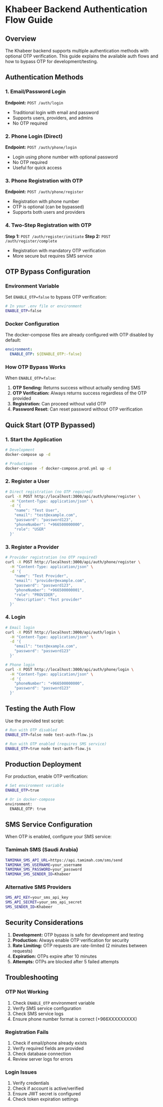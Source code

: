 # Khabeer Backend Authentication Flow Guide

## Overview

The Khabeer backend supports multiple authentication methods with optional OTP verification. This guide explains the available auth flows and how to bypass OTP for development/testing.

## Authentication Methods

### 1. Email/Password Login
**Endpoint:** `POST /auth/login`
- Traditional login with email and password
- Supports users, providers, and admins
- No OTP required

### 2. Phone Login (Direct)
**Endpoint:** `POST /auth/phone/login`
- Login using phone number with optional password
- No OTP required
- Useful for quick access

### 3. Phone Registration with OTP
**Endpoint:** `POST /auth/phone/register`
- Registration with phone number
- OTP is optional (can be bypassed)
- Supports both users and providers

### 4. Two-Step Registration with OTP
**Step 1:** `POST /auth/register/initiate`
**Step 2:** `POST /auth/register/complete`
- Registration with mandatory OTP verification
- More secure but requires SMS service

## OTP Bypass Configuration

### Environment Variable
Set `ENABLE_OTP=false` to bypass OTP verification:

```bash
# In your .env file or environment
ENABLE_OTP=false
```

### Docker Configuration
The docker-compose files are already configured with OTP disabled by default:

```yaml
environment:
  ENABLE_OTP: ${ENABLE_OTP:-false}
```

### How OTP Bypass Works

When `ENABLE_OTP=false`:

1. **OTP Sending:** Returns success without actually sending SMS
2. **OTP Verification:** Always returns success regardless of the OTP provided
3. **Registration:** Can proceed without valid OTP
4. **Password Reset:** Can reset password without OTP verification

## Quick Start (OTP Bypassed)

### 1. Start the Application
```bash
# Development
docker-compose up -d

# Production
docker-compose -f docker-compose.prod.yml up -d
```

### 2. Register a User
```bash
# Direct registration (no OTP required)
curl -X POST http://localhost:3000/api/auth/phone/register \
  -H "Content-Type: application/json" \
  -d '{
    "name": "Test User",
    "email": "test@example.com",
    "password": "password123",
    "phoneNumber": "+966500000000",
    "role": "USER"
  }'
```

### 3. Register a Provider
```bash
# Provider registration (no OTP required)
curl -X POST http://localhost:3000/api/auth/phone/register \
  -H "Content-Type: application/json" \
  -d '{
    "name": "Test Provider",
    "email": "provider@example.com",
    "password": "password123",
    "phoneNumber": "+966500000001",
    "role": "PROVIDER",
    "description": "Test provider"
  }'
```

### 4. Login
```bash
# Email login
curl -X POST http://localhost:3000/api/auth/login \
  -H "Content-Type: application/json" \
  -d '{
    "email": "test@example.com",
    "password": "password123"
  }'

# Phone login
curl -X POST http://localhost:3000/api/auth/phone/login \
  -H "Content-Type: application/json" \
  -d '{
    "phoneNumber": "+966500000000",
    "password": "password123"
  }'
```

## Testing the Auth Flow

Use the provided test script:

```bash
# Run with OTP disabled
ENABLE_OTP=false node test-auth-flow.js

# Run with OTP enabled (requires SMS service)
ENABLE_OTP=true node test-auth-flow.js
```

## Production Deployment

For production, enable OTP verification:

```bash
# Set environment variable
ENABLE_OTP=true

# Or in docker-compose
environment:
  ENABLE_OTP: true
```

## SMS Service Configuration

When OTP is enabled, configure your SMS service:

### Tamimah SMS (Saudi Arabia)
```bash
TAMIMAH_SMS_API_URL=https://api.tamimah.com/sms/send
TAMIMAH_SMS_USERNAME=your_username
TAMIMAH_SMS_PASSWORD=your_password
TAMIMAH_SMS_SENDER_ID=Khabeer
```

### Alternative SMS Providers
```bash
SMS_API_KEY=your_sms_api_key
SMS_API_SECRET=your_sms_api_secret
SMS_SENDER_ID=Khabeer
```

## Security Considerations

1. **Development:** OTP bypass is safe for development and testing
2. **Production:** Always enable OTP verification for security
3. **Rate Limiting:** OTP requests are rate-limited (2 minutes between requests)
4. **Expiration:** OTPs expire after 10 minutes
5. **Attempts:** OTPs are blocked after 5 failed attempts

## Troubleshooting

### OTP Not Working
1. Check `ENABLE_OTP` environment variable
2. Verify SMS service configuration
3. Check SMS service logs
4. Ensure phone number format is correct (+966XXXXXXXXX)

### Registration Fails
1. Check if email/phone already exists
2. Verify required fields are provided
3. Check database connection
4. Review server logs for errors

### Login Issues
1. Verify credentials
2. Check if account is active/verified
3. Ensure JWT secret is configured
4. Check token expiration settings 